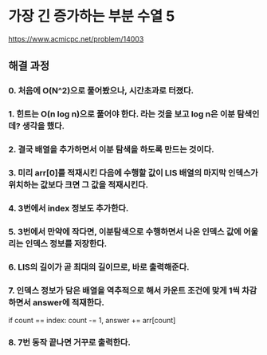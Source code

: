 # 가장 긴 증가하는 부분 수열 5
https://www.acmicpc.net/problem/14003
## 해결 과정
### 0. 처음에 O(N^2)으로 풀어봤으나, 시간초과로 터졌다.
### 1. 힌트는 O(n log n)으로 풀어야 한다. 라는 것을 보고 log n은 이분 탐색인데? 생각을 했다.
### 2. 결국 배열을 추가하면서 이분 탐색을 하도록 만드는 것이다.
### 3. 미리 arr[0]를 적재시킨 다음에 수행할 값이 LIS 배열의 마지막 인덱스가 위치하는 값보다 크면 그 값을 적재시킨다.
### 4. 3번에서 index 정보도 추가한다.
### 5. 3번에서 만약에 작다면, 이분탐색으로 수행하면서 나온 인덱스 값에 어울리는 인덱스 정보를 저장한다.
### 6. LIS의 길이가 곧 최대의 길이므로, 바로 출력해준다.
### 7. 인덱스 정보가 담은 배열을 역추적으로 해서 카운트 조건에 맞게 1씩 차감하면서 answer에 적재한다.
if count == index: count -= 1, answer += arr[count]
### 8. 7번 동작 끝나면 거꾸로 출력한다.
